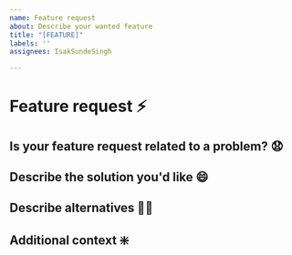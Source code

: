 ```yaml
---
name: Feature request
about: Describe your wanted feature
title: "[FEATURE]"
labels: ''
assignees: IsakSundeSingh

---
```


# Feature request :zap:
## Is your feature request related to a problem? :anguished:
<!-- A clear and concise description of what the problem is. Ex. I'm always frustrated when [...], or simply "No". -->

## Describe the solution you'd like :smile:
<!-- A clear and concise description of what you want to happen. Helpful with code snippets. -->

## Describe alternatives :man_shrugging:
<!-- A clear and concise description of any alternative solutions or features you've considered, if any, otherwise simply write something along the lines of "I haven't considered alternatives". -->

## Additional context :sparkle:
<!-- Add any other context about the feature request here or further arguments for why this should be implemented. -->
